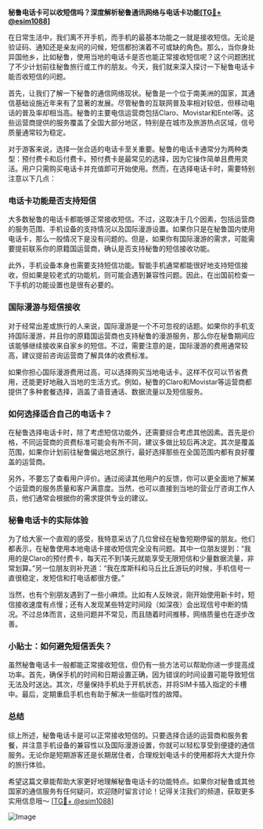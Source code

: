 **秘鲁电话卡可以收短信吗？深度解析秘鲁通讯网络与电话卡功能[[TG💪+ @esim1088](https://t.me/s/esim1088)]**

在日常生活中，我们离不开手机，而手机的最基本功能之一就是接收短信。无论是验证码、通知还是亲友间的问候，短信都扮演着不可或缺的角色。那么，当你身处异国他乡，比如秘鲁，使用当地的电话卡是否也能正常接收短信呢？这个问题困扰了不少计划前往秘鲁旅行或工作的朋友。今天，我们就来深入探讨一下秘鲁电话卡能否收短信的问题。

首先，让我们了解一下秘鲁的通信网络现状。秘鲁是一个位于南美洲的国家，其通信基础设施近年来有了显著的发展。尽管秘鲁的互联网普及率相对较低，但移动电话的普及率却相当高。秘鲁的主要电信运营商包括Claro、Movistar和Entel等。这些运营商提供的服务覆盖了全国大部分地区，特别是在城市及旅游热点区域，信号质量通常较为稳定。

对于游客来说，选择一张合适的电话卡至关重要。秘鲁的电话卡通常分为两种类型：预付费卡和后付费卡。预付费卡是最常见的选择，因为它操作简单且费用灵活。用户只需购买电话卡并充值即可开始使用。然而，在选择电话卡时，需要特别注意以下几点：

### 电话卡功能是否支持短信

大多数秘鲁的电话卡都能够正常接收短信。不过，这取决于几个因素，包括运营商的服务范围、手机设备的支持情况以及国际漫游设置。如果你只是在秘鲁国内使用电话卡，那么一般情况下是没有问题的。但是，如果你有国际漫游的需求，可能需要提前联系你的原籍国运营商，确认是否支持秘鲁的短信接收功能。

此外，手机设备本身也需要支持短信功能。智能手机通常都能很好地支持短信接收，但如果是较老式的功能机，则可能会遇到兼容性问题。因此，在出国前检查一下手机的功能设置也是很有必要的。

### 国际漫游与短信接收

对于经常出差或旅行的人来说，国际漫游是一个不可忽视的话题。如果你的手机支持国际漫游，并且你的原籍国运营商也支持秘鲁的漫游服务，那么你在秘鲁期间应该能够继续接收来自家乡的短信。不过，需要注意的是，国际漫游的费用通常较高，建议提前咨询运营商了解具体的收费标准。

如果你担心国际漫游费用过高，可以选择购买当地电话卡。这样不仅可以节省费用，还能更好地融入当地的生活方式。例如，秘鲁的Claro和Movistar等运营商都提供了多种套餐选择，涵盖了语音通话、数据流量以及短信服务。

### 如何选择适合自己的电话卡？

在秘鲁选择电话卡时，除了考虑短信功能外，还需要综合考虑其他因素。首先是价格，不同运营商的资费标准可能会有所不同，建议多做比较后再决定。其次是覆盖范围，如果你计划前往秘鲁偏远地区旅行，最好选择那些在全国范围内都有良好覆盖的运营商。

另外，不要忘了查看用户评价。通过阅读其他用户的反馈，你可以更全面地了解某个运营商的服务质量和客户满意度。当然，也可以直接到当地的营业厅咨询工作人员，他们通常会根据你的需求提供专业的建议。

### 秘鲁电话卡的实际体验

为了给大家一个直观的感受，我特意采访了几位曾经在秘鲁短期停留的朋友。他们都表示，在秘鲁使用本地电话卡接收短信完全没有问题。其中一位朋友提到：“我用的是Claro的预付费卡，每天花不到1美元就能享受无限短信和少量数据流量，非常划算。”另一位朋友则补充道：“我在库斯科和马丘比丘游玩的时候，手机信号一直很稳定，发短信和打电话都很方便。”

当然，也有个别朋友遇到了一些小麻烦。比如有人反映说，刚开始使用新卡时，短信接收速度有点慢；还有人发现某些特定时间段（如深夜）会出现信号中断的情况。不过总体而言，这些问题并不常见，而且随着时间推移，网络质量也在逐步改善。

### 小贴士：如何避免短信丢失？

虽然秘鲁电话卡一般都能正常接收短信，但仍有一些方法可以帮助你进一步提高成功率。首先，确保手机的时间和日期设置正确，因为错误的时间设置可能导致短信无法及时送达。其次，尽量保持手机处于开机状态，并将SIM卡插入指定的卡槽中。最后，定期重启手机也有助于解决一些临时性的故障。

### 总结

综上所述，秘鲁电话卡是可以正常接收短信的。只要选择合适的运营商和服务套餐，并注意手机设备的兼容性以及国际漫游设置，你就可以轻松享受到便捷的通信服务。无论你是短期游客还是长期居住者，合理规划电话卡的使用都将大大提升你的旅行体验。

希望这篇文章能帮助大家更好地理解秘鲁电话卡的功能特点。如果你对秘鲁或其他国家的通信服务有任何疑问，欢迎随时留言讨论！记得关注我们的频道，获取更多实用信息哦～ [[TG💪+ @esim1088](https://t.me/s/esim1088)] 

![Image](https://i.postimg.cc/4NQfJmqS/Snipaste-2025-05-13-00-14-12.png)